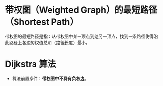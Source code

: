 # 带权图（Weighted Graph）的最短路径（Shortest Path）

带权图的最短路径是指：从带权图中某一顶点到达另一顶点，找到一条路径使得沿此路径上各边的权值总和（路径长度）最小。

# Dijkstra 算法

- 算法前置条件：**带权图中不具有负权边**。







<!-- EOF -->